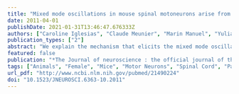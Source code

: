```yaml
---
title: "Mixed mode oscillations in mouse spinal motoneurons arise from a low excitability state."
date: 2011-04-01
publishDate: 2021-01-31T13:46:47.676333Z
authors: ["Caroline Iglesias", "Claude Meunier", "Marin Manuel", "Yulia Timofeeva", "Nicolas Delestrée", "Daniel Zytnicki"]
publication_types: ["2"]
abstract: "We explain the mechanism that elicits the mixed mode oscillations (MMOs) and the subprimary firing range that we recently discovered in mouse spinal motoneurons. In this firing regime, high-frequency subthreshold oscillations appear a few millivolts below the spike voltage threshold and precede the firing of a full blown spike. By combining intracellular recordings in vivo (including dynamic clamp experiments) in mouse spinal motoneurons and modeling, we show that the subthreshold oscillations are due to the spike currents and that MMOs appear each time the membrane is in a low excitability state. Slow kinetic processes largely contribute to this low excitability. The clockwise hysteresis in the I-F relationship, frequently observed in mouse motoneurons, is mainly due to a substantial slow inactivation of the sodium current. As a consequence, less sodium current is available for spiking. This explains why a large subprimary range with numerous oscillations is present in motoneurons displaying a clockwise hysteresis. In motoneurons whose I-F curve exhibits a counterclockwise hysteresis, it is likely that the slow inactivation operates on a shorter time scale and is substantially reduced by the de-inactivating effect of the afterhyperpolarization (AHP) current, thus resulting in a more excitable state. This accounts for the short subprimary firing range with only a few MMOs seen in these motoneurons. Our study reveals a new role for the AHP current that sets the membrane excitability level by counteracting the slow inactivation of the sodium current and allows or precludes the appearance of MMOs."
featured: false
publication: "*The Journal of neuroscience : the official journal of the Society for Neuroscience*"
tags: ["Animals", "Female", "Mice", "Motor Neurons", "Spinal Cord", "Patch-Clamp Techniques", "Sodium Channels", "Algorithms", "Computer Simulation", "Data Interpretation- Statistical", "Electrophysiological Phenomena", "Membranes", "Models- Neurological", "#nosource"]
url_pdf: "http://www.ncbi.nlm.nih.gov/pubmed/21490224"
doi: "10.1523/JNEUROSCI.6363-10.2011"
---
```


